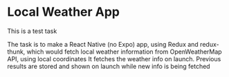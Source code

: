 # Local Weather App

This is a test task

The task is to make a React Native (no Expo) app, using Redux and redux-thunk, which would fetch local weather information from OpenWeatherMap API, using local coordinates
It fetches the weather info on launch. Previous results are stored and shown on launch while new info is being fetched
